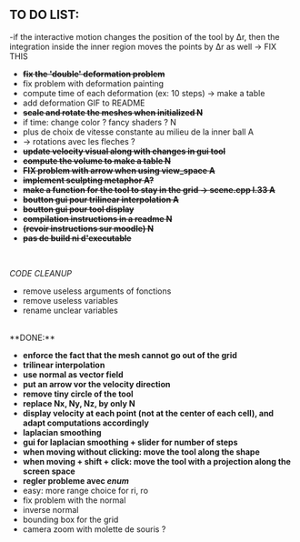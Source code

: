 ## TO DO LIST:

-if the interactive
motion changes the position of the tool by ∆r, then the integration
inside the inner region moves the points by ∆r as well
  -> FIX THIS

- **~~fix the 'double' deformation problem~~**
- fix problem with deformation painting
- compute time of each deformation (ex: 10 steps) -> make a table
- add deformation GIF to README
- **~~scale and rotate the meshes when initialized N~~**
- if time: change color ? fancy shaders ? N
- plus de choix de vitesse constante au milieu de la inner ball  A
- -> rotations avec les fleches ?
- **~~update velocity visual along with changes in gui tool~~**
- **~~compute the volume to make a table N~~**
- **~~FIX problem with arrow when using view_space A~~**
- **~~implement sculpting metaphor A?~~**
- **~~make a function for the tool to stay in the grid -> scene.cpp l.33 A~~**
- **~~boutton gui pour trilinear interpolation A~~**
- **~~boutton gui pour tool display~~**
- **~~compilation instructions in a readme N~~**
- **~~(revoir instructions sur moodle) N~~**
- **~~pas de build ni d'executable~~**

</br>

_CODE CLEANUP_
- remove useless arguments of fonctions
- remove useless variables
- rename unclear variables

</br>
**DONE:**

- **enforce the fact that the mesh cannot go out of the grid**
- **trilinear interpolation**
- **use normal as vector field**
- **put an arrow vor the velocity direction**
- **remove tiny circle of the tool**
- **replace Nx, Ny, Nz, by only N**
- **display velocity at each point (not at the center of each cell), and adapt computations accordingly**
- **laplacian smoothing**
- **gui for laplacian smoothing + slider for number of steps**
- **when moving without clicking: move the tool along the shape**
- **when moving + shift + click: move the tool with a projection along the screen space**
- **regler probleme avec _enum_**
- easy: more range choice for ri, ro
- fix problem with the normal
- inverse normal
- bounding box for the grid
- camera zoom with molette de souris ?
